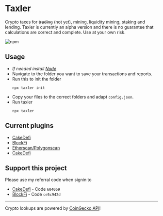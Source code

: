 # Taxler
Crypto taxes for 	~~trading~~ (not yet), mining, liquidity mining, staking and lending. Taxler is currently an alpha version and there is no guarantee that calculations are correct and complete. Use at your own risk.

![npm](https://img.shields.io/npm/v/taxler)

## Usage

- _If needed install [Node](https://nodejs.org/en/)_
- Navigate to the folder you want to save your transactions and reports.
- Run this to init the folder
  ```node
  npx taxler init
  ```
- Copy your files to the correct folders and adapt `config.json`.
- Run taxler
  ```node
  npx taxler
  ```

## Current plugins

- [CakeDefi](./src/plugins/cakedefi.ts)
- [BlockFi](./src/plugins/blockfi.ts)
- [Etherscan/Polygonscan](./src/plugins/etherscan.ts)
- [CakeDefi](./src/plugins/cakedefi.ts)


## Support this project

Please use my referral code when signin to
- [CakeDefi](https://app.cakedefi.com/?ref=604069) - Code `604069`
- [BlockFi](https://blockfi.com/?ref=ce5c942d) - Code `ce5c942d`


---
Crypto lookups are powered by [CoinGecko API](https://www.coingecko.com/en/api)!